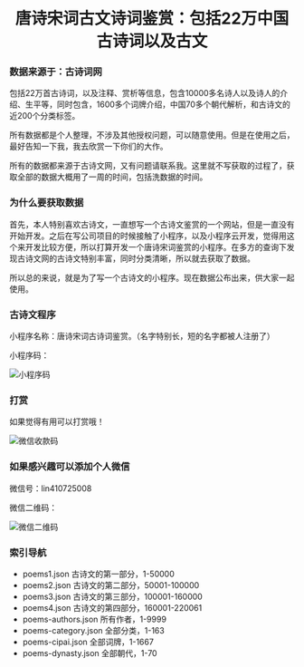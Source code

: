# <center>唐诗宋词古文诗词鉴赏：包括22万中国古诗词以及古文</center>

### 数据来源于：古诗词网  
包括22万首古诗词，以及注释、赏析等信息，包含10000多名诗人以及诗人的介绍、生平等，同时包含，1600多个词牌介绍，中国70多个朝代解析，和古诗文的近200个分类标签。  

所有数据都是个人整理，不涉及其他授权问题，可以随意使用。但是在使用之后，最好告知一下我，我去欣赏一下你们的大作。

所有的数据都来源于古诗文网，又有问题请联系我。这里就不写获取的过程了，获取全部的数据大概用了一周的时间，包括洗数据的时间。

### 为什么要获取数据
首先，本人特别喜欢古诗文，一直想写一个古诗文鉴赏的一个网站，但是一直没有开始开发。之后在写公司项目的时候接触了小程序，以及小程序云开发，觉得用这个来开发比较方便，所以打算开发一个唐诗宋词鉴赏的小程序。在多方的查询下发现古诗文网的古诗文特别丰富，同时分类清晰，所以就去获取了数据。

所以总的来说，就是为了写一个古诗文的小程序。现在数据公布出来，供大家一起使用。

### 古诗文程序

小程序名称：唐诗宋词古诗词鉴赏。（名字特别长，短的名字都被人注册了）  

小程序码：  

![小程序码](https://raw.githubusercontent.com/yxcs/poems-db/master/mini-qrcode.png)


### 打赏

如果觉得有用可以打赏哦！

![微信收款码](https://raw.githubusercontent.com/yxcs/poems-db/master/WechatIMG204.jpeg)
### 如果感兴趣可以添加个人微信

微信号：lin410725008  

微信二维码：  

![微信二维码](https://raw.githubusercontent.com/yxcs/poems-db/master/wx-qrcode.jpg)

### 索引导航

- poems1.json 古诗文的第一部分，1-50000
- poems2.json 古诗文的第二部分，50001-100000
- poems3.json 古诗文的第三部分，100001-160000
- poems4.json 古诗文的第四部分，160001-220061
- poems-authors.json 所有作者，1-9999
- poems-category.json 全部分类，1-163
- poems-cipai.json 全部词牌，1-1667
- poems-dynasty.json 全部朝代，1-70